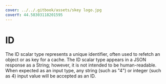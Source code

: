 ```yaml
---
cover: ../../.gitbook/assets/skey logo.jpg
coverY: 44.58303118201595
---
```


# ID

The ID scalar type represents a unique identifier, often used to refetch an object or as key for a cache. The ID scalar type appears in a JSON response as a String; however, it is not intended to be human-readable. When expected as an input type, any string (such as "4") or integer (such as 4) input value will be accepted as an ID.
